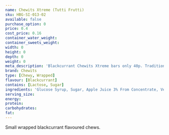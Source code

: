 ```yaml
---
name: Chewits Xtreme (Tutti Frutti)
sku: HBG-SI-013-02
available: false
purchase_option: 0
price: 0.4
cost_price: 0.16
container_water_weight: 
container_sweets_weight: 
width: 0
height: 0
depth: 0
weight: 0
meta_description: 'Blackcurrant Chewits Xtreme bars only 40p. Traditional sweets and more at Humbugs Confectionery Store. Specialists in satisfying your sweet tooth!'
brand: Chewits
type: [Chewy, Wrapped]
flavour: [Blackcurrant]
contains: [Lactose, Sugar]
ingredients: 'Glucose Syrup, Sugar, Apple Juice 3% From Concentrate, Vegetable Oil, Citric Acid, Lactic Acid, Egg White, Hydrolysed Rice Protein, Flavouring, Colour: Anthocyanin'
serving_size: 
energy: 
protein: 
carbohydrates: 
fat: 
---
```

Small wrapped blackcurrant flavoured chews.